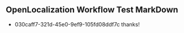## OpenLocalization Workflow Test MarkDown

* 030caff7-321d-45e0-9ef9-105fd08ddf7c 
thanks!



<!--HONumber=Jan16_HO4-->
